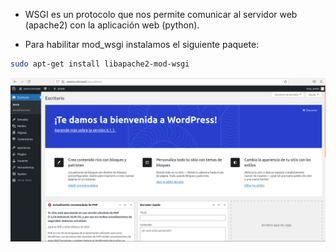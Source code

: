 - WSGI es un protocolo que nos permite comunicar al servidor web (apache2) con la aplicación web (python).

- Para habilitar mod_wsgi instalamos el siguiente paquete:

```bash
sudo apt-get install libapache2-mod-wsgi
```

![image](/imagenes/12.png)
